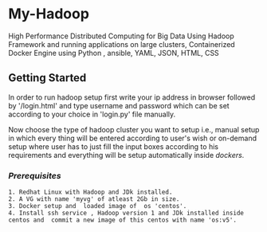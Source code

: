 # My-Hadoop
High Performance Distributed Computing for Big Data Using Hadoop Framework and running applications on large clusters, Containerized Docker Engine using Python , ansible, YAML, JSON, HTML, CSS
## Getting Started
In order to run hadoop setup first write your ip address in browser followed by '/login.html' and type username and password which can be set according to your choice in 'login.py' file manually.

Now choose the type of hadoop cluster you want to setup i.e., manual setup in which every thing will be entered according to user's wish or on-demand setup where user has to just fill the  input boxes according to his requirements and everything will be setup automatically inside *dockers*.

### *Prerequisites*
    1. Redhat Linux with Hadoop and JDk installed.
    2. A VG with name 'myvg' of atleast 2Gb in size.
    3. Docker setup and  loaded image of  os 'centos'.  
    4. Install ssh service , Hadoop version 1 and JDk installed inside centos and  commit a new image of this centos with name 'os:v5'.

